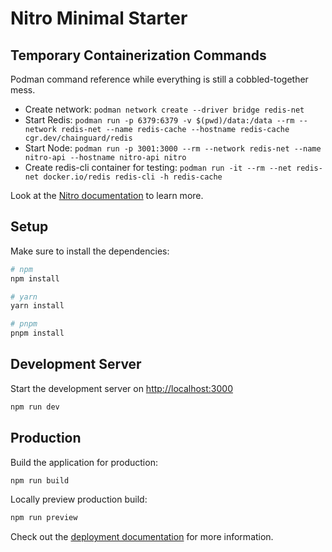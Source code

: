 # Nitro Minimal Starter

## Temporary Containerization Commands
Podman command reference while everything is still a cobbled-together mess.
- Create network: `podman network create --driver bridge redis-net`
- Start Redis: `podman run -p 6379:6379 -v $(pwd)/data:/data --rm --network redis-net --name redis-cache --hostname redis-cache cgr.dev/chainguard/redis`
- Start Node: `podman run -p 3001:3000 --rm --network redis-net --name nitro-api --hostname nitro-api nitro`
- Create redis-cli container for testing: `podman run -it --rm --net redis-net docker.io/redis redis-cli -h redis-cache`

Look at the [Nitro documentation](https://nitro.unjs.io/) to learn more.

## Setup

Make sure to install the dependencies:

```bash
# npm
npm install

# yarn
yarn install

# pnpm
pnpm install
```

## Development Server

Start the development server on <http://localhost:3000>

```bash
npm run dev
```

## Production

Build the application for production:

```bash
npm run build
```

Locally preview production build:

```bash
npm run preview
```

Check out the [deployment documentation](https://nitro.unjs.io/deploy) for more information.
